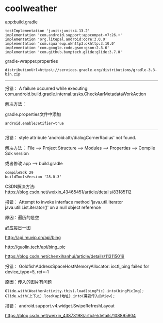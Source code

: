 # coolweather

app:build.gradle
```
testImplementation 'junit:junit:4.13.2'
implementation 'com.android.support:appcompat-v7:26.+'
implementation 'org.litepal.android:core:3.0.0'
implementation 'com.squareup.okhttp3:okhttp:3.10.0'
implementation 'com.google.code.gson:gson:2.8.6'
implementation 'com.github.bumptech.glide:glide:3.7.0'
```

gradle-wrapper.properties
``` 
distributionUrl=https\://services.gradle.org/distributions/gradle-3.3-bin.zip
```
---
报错：
A failure occurred while executing com.android.build.gradle.internal.tasks.CheckAarMetadataWorkAction

解决方法：

gradle.properties文件中添加
```
android.enableJetifier=true
```
***
报错：
style attribute 'android:attr/dialogCornerRadius' not found.

解决方法：
File --> Project Structure --> Modules --> Properties --> Compile Sdk version

或者修改 app --> build.gradle
```
compileSdk 29
buildToolsVersion '28.0.3'
```

CSDN解决方法:
https://blog.csdn.net/weixin_43465451/article/details/83185112

报错：
Attempt to invoke interface method 'java.util.Iterator java.util.List.iterator()' on a null object reference

原因：遍历的是空

必应每日一图

http://api.muvip.cn/api/bing

http://guolin.tech/api/bing_pic

https://blog.csdn.net/chenxihanhui/article/details/113115019

报错：
GoldfishAddressSpaceHostMemoryAllocator: ioctl_ping failed for device_type=5, ret=-1

原因：传入的图片有问题
```
Glide.with(WeatherActivity.this).load(bingPic).into(bingPicImg);
Glide.with(上下文).load(api地址).into(需要传入的View);
```

报错：
android.support.v4.widget.SwipeRefreshLayout

https://blog.csdn.net/weixin_43873198/article/details/108895904
